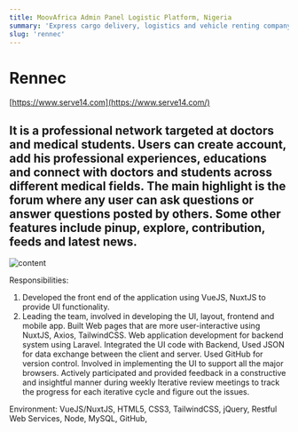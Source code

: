 ```yaml
---
title: MoovAfrica Admin Panel Logistic Platform, Nigeria
summary: 'Express cargo delivery, logistics and vehicle renting company from Nigeria.'
slug: 'rennec'
---
```


# Rennec
[https://www.serve14.com](https://www.serve14.com/)

## It is a professional network targeted at doctors and medical students. Users can create account, add his professional experiences, educations and connect with doctors and students across different medical fields. The main highlight is the forum where any user can ask questions or answer questions posted by others. Some other features include pinup, explore, contribution, feeds and latest news.

<img
    class="h-[400px] w-full object-cover object-center rounded my-5"
    src="https://images.unsplash.com/photo-1638727751809-2de7202d138a?crop=entropy&cs=tinysrgb&fit=max&fm=jpg&q=80&w=1080`"
    alt="content"
/>

Responsibilities:
1. Developed the front end of the application using VueJS, NuxtJS to provide UI functionality.
2. Leading the team, involved in developing the UI, layout, frontend and mobile app.
Built Web pages that are more user-interactive using NuxtJS, Axios, TailwindCSS.
Web application development for backend system using Laravel.
Integrated the UI code with Backend, Used JSON for data exchange between the client and server.
Used GitHub for version control.
Involved in implementing the UI to support all the major browsers.
Actively participated and provided feedback in a constructive and insightful manner during weekly Iterative
review meetings to track the progress for each iterative cycle and figure out the issues.

Environment: VueJS/NuxtJS, HTML5, CSS3, TailwindCSS, jQuery, Restful Web Services, Node, MySQL, GitHub,
